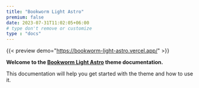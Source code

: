 ```yaml
---
title: "Bookworm Light Astro"
premium: false
date: 2023-07-31T11:02:05+06:00 
# type don't remove or customize
type : "docs"
---
```


{{< preview demo="https://bookworm-light-astro.vercel.app/" >}}


**Welcome to the [Bookworm Light Astro](https://themefisher.com/products/bookworm-light-astro/) theme documentation.**

This documentation will help you get started with the theme and how to use it. 